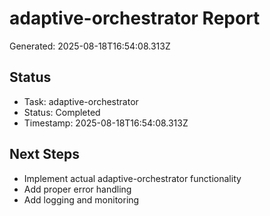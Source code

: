 # adaptive-orchestrator Report

Generated: 2025-08-18T16:54:08.313Z

## Status
- Task: adaptive-orchestrator
- Status: Completed
- Timestamp: 2025-08-18T16:54:08.313Z

## Next Steps
- Implement actual adaptive-orchestrator functionality
- Add proper error handling
- Add logging and monitoring
